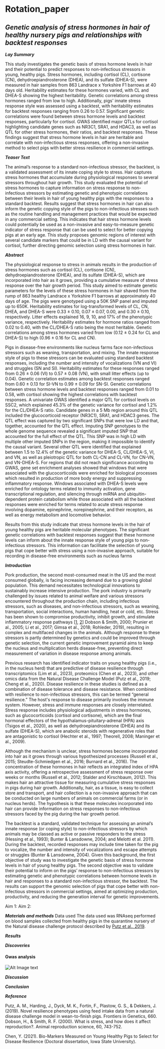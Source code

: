 # Rotation_paper

## ***Genetic analysis of stress hormones in hair of healthy nursery pigs and relationships with backtest responses***

***Lay Summary***

This study investigates the genetic basis of stress hormone levels in hair and their potential to predict responses to non-infectious stressors in young, healthy pigs. Stress hormones, including cortisol (CL), cortisone (CN), dehydroepiandrosterone (DHEA), and its sulfate (DHEA-S), were measured in hair samples from 863 Landrace x Yorkshire F1 barrows at 40 days old. Heritability estimates for these hormones varied, with CL and DHEA-S showing the highest heritability. Genetic correlations among stress hormones ranged from low to high. Additionally, pigs' innate stress response style was assessed using a backtest, with heritability estimates for backtest responses ranging from 0.26 to 0.57. Significant genetic correlations were found between stress hormone levels and backtest responses, particularly for cortisol. GWAS identified major QTLs for cortisol highlighting candidate genes such as NR3C1, SRA1, and HDAC3, as well as QTL for other stress hormones, their ratios, and backtest responses. These findings suggest that stress hormone levels in hair are heritable and correlate with non-infectious stress responses, offering a non-invasive method to select pigs with better stress resilience in commercial settings.

***Teaser Text***


The animal’s response to a standard non-infectious stressor, the backtest, is a validated assessment of its innate coping style to stress. Hair captures stress hormones that accumulate during physiological responses to several stressors throughout hair growth. This study evaluated the potential of stress hormones to capture information on stress response to non-infectious stressors by estimating genetic and phenotypic correlations between their levels in hair of young healthy pigs with the responses to a standard backtest. Results suggest that stress hormones in hair can also inform the genetic copying style of the pigs to non-infectious stresses such as the routine handling and management practices that would be expected in any commercial setting. This indicates that hair stress hormone levels could potentially be used as a non-invasive and easy-to-measure genetic indicator of stress response that can be used to select for better copying pigs at an early age. This study proposes genomic regions of interest with several candidate markers that could be in LD with the causal variant for cortisol, further directing genomic selection using stress hormones in hair.


***Abstract***

The physiological response  to stress in animals results in the production of stress hormones such as cortisol (CL), cortisone (CN), dehydroepiandrosterone (DHEA), and its sulfate (DHEA-S), which are incorporated into hair as it grows, providing a cumulative measure of stress response over the hair growth period. This study aimed to estimate genetic parameters for the levels of these stress hormones in hair shaved from the rump of 863 healthy Landrace x Yorkshire F1 barrows at approximately 40 days of age. The pigs were genotyped using a 50K SNP panel and imputed up to 650K. Heritability estimates for log-transformed levels of CL, CN, DHEA, and DHEA-S were 0.33 ± 0.10, 0.07 ± 0.07, 0.00, and 0.30 ± 0.10, respectively. Litter effects explained 16, 9, 10, and 17% of the phenotypic variance, respectively. Heritability estimates for hormone ratios ranged from 0.02 to 0.40, with the CL/DHEA-S ratio being the most heritable. Genetic correlations among stress hormones varied from low (0.12 ± 0.24 for CL and DHEA-S) to high (0.96 ± 0.16 for CL and CN).


Pigs in disease-free environments like nucleus farms face non-infectious stressors such as weaning, transportation, and mixing. The innate response style of pigs to these stressors can be evaluated using standard backtest responses, including the number and intensity of vocalizations (VN and VI) and struggles (SN and SI). Heritability estimates for these responses ranged from 0.26 ± 0.06 (VI) to 0.57 ± 0.08 (VN), with small litter effects (up to 0.04). Genetic correlation estimates among backtest responses ranged from 0.60 ± 0.13 for SI-VN to 0.99 ± 0.09 for SN-SI. Genetic correlations between stress hormone levels and backtest responses ranged from 0.01 to 0.58, with cortisol showing the highest correlations with backtest responses. A univariate GWAS identified a major QTL for cortisol levels on SSC2, which explained 45.3% of the genetic variance for cortisol and 1.2% for the CL/DHEA-S ratio. Candidate genes in a 5 Mb region around this QTL included the glucocorticoid receptor (NR3C1), SRA1, and HDAC3 genes. The QTL effect was captured by two significant SNPs that were low LD and that, together, accounted for the QTL effect. Imputing SNP genotypes to the whole genome sequence revealed a significant imputed SNP that accounted for the full effect of the QTL. This SNP was in high LD with multiple other imputed SNPs in the region, making it impossible to identify the causal variant. Several other QTL were identified that explained between 1.5 to 12.4% of the genetic variance for DHEA-S, CL/DHEA-S, VI, and VN, as well as pleiotropic QTL for both CL-CN and CL-VN, for CN-VN, and VN-DHEA-S. For regions that did not reach significance according to GWAS, gene set enrichment analyses showed that windows that were associated with the glucocorticoids were enriched for biological processes which resulted in production of more body energy and suppressing inflammatory response. Windows associated with DHEA-S levels were enriched for ontology terms related to immunity activation, gene transcriptional regulation, and silencing through miRNA and ubiquitin-dependent protein catabolism while those associated with all the backtest responses were enriched for terms related to acute stress response involving dopamine, epinephrine, norepinephrine, and their receptors, as well as energy metabolism and locomotive behavior.

Results from this study indicate that stress hormone levels in the hair of young healthy pigs are heritable molecular phenotypes. The significant genetic correlations with backtest responses suggest that these hormone levels can inform about the innate response style of young pigs to non-infectious stressors. This information can facilitate the selection of young pigs that cope better with stress using a non-invasive approach, suitable for recording in disease-free environments such as nucleus farms

***Introduction***

Pork production, the second most-consumed meat in the US and the most consumed globally, is facing increasing demand due to a growing global population. This demand necessitates technological innovations to sustainably increase intensive production. The pork industry is primarily challenged by issues related to animal welfare and various stressors encountered throughout  the production chain, including infectious stressors, such as diseases, and non-infectious stressors, such as weaning, transportation, social interactions, human handling, heat or cold, etc. Stress has been shown to compromise productivity, inhibit growth, and stimulate inflammatory response pathways [[1](https://www.sciencedirect.com/science/article/pii/S0378432000000804), [2](https://doi.org/10.2527/2005.831216x)] Dobson & Smith, 2000; Prunier et al., 2005; Li et al., 2017; Gimsa et al., 2018; Rohleder, 2019), resulting in complex and multifaced changes in the animals. Although response to these stressors is partly determined by genetics and could be improved through genetic selection, the current genetic improvement pyramid aims to keep the nucleus and multiplication herds disease-free, preventing direct measurement of variation in disease response among animals.

Previous research has identified indicator traits on young healthy pigs (i.e., in the nucleus herd) that are predictive of disease resilience through transcriptomics (Lim et al., 2023), proteomics (Chen et al., 2023), and other omics data from the Natural Disease Challenge Model (Putz et al., 2019; Cheng et al., 2020). Disease resilience in these studies is defined as a combination of disease tolerance and disease resistance. When combined with resilience to non-infectious stressors, this can be termed “general resilience.” The host's response to disease primarily involves the immune system. However, stress and immune responses are closely interrelated. Stress response includes physiological adjustments in stress hormones, such as glucocorticoids (cortisol and cortisone), which are the final hormonal effectors of the hypothalamus-pituitary-adrenal (HPA) axis (Tsigos et al., 2020), as well as dehydroepiandrosterone (DHEA) and its sulfate (DHEA-S), which are anabolic steroids with regenerative roles that are antagonistic to cortisol (Hechter et al., 1997; Theorell, 2008; Maninger et al., 2009).

Although the mechanism is unclear, stress hormones become incorporated into hair as it grows through various hypothesized processes (Russell et al., 2015; Steudte-Schmiedgen et al., 2016; Burnard et al., 2016). The concentration of these hormones in hair reflects an integrated index of HPA axis activity, offering a retrospective assessment of stress response over weeks or months (Russell et al., 2012; Stalder and Kirschbaum, 2012). This makes hair an attractive tissue for measuring cumulative stress responses in pigs during hair growth. Additionally, hair, as a tissue, is easy to collect store and transport, and hair collection is a non-invasive approach that can be conducted on large numbers of animals on commercial farms (or in nucleus herds). The hypothesis is that these molecules incorporated into hair can provide information on stress responses to non-infectious stressors faced by the pig during the hair growth period.

The backtest is a standard, validated technique for assessing an animal’s innate response (or coping style) to non-infectious stressors by which animals may be classed as active or passive responders to the stress (Hessing et al., 1993); Bunter & Lansdowne, 2004; and Melotti et al. 2011). During the backtest, recorded responses may include time taken for the pig to vocalize, the number and intensity of vocalizations and escape attempts or struggles (Bunter & Lansdowne, 2004). Given this background, the first objective of study was to investigate the genetic basis of stress hormone levels in hair of young healthy pigs. The second objective was to validate their potential to inform on the pigs’ response to non-infectious stressors by estimating genetic and phenotypic correlations between hormone levels in hair and responses to a standard non-infectious stressor, the backtest. The results can support the genomic selection of pigs that cope better with non-infectious stressors in commercial settings, aimed at optimizing production, productivity, and reducing the generation interval for genetic improvements.
 

Aim 1: 
Aim 2:

***Materials and methods***
Data used
The data used was RNAseq performed on blood samples collected from healthy pigs in the quarantine nursery of the Natural disease challenge protocol described by [Putz et al., 2019]( https://doi.org/10.3389/fgene.2018.00660). 

***Results***

***Discoveries***
#### Gwas analysis
![Alt Image text](https://github.com/Fazhir/Rotation_paper/blob/main/IMG_20220316_145116.jpg "Fig.1: My office desk") 


***Discussion***

***Conclusion***

***Reference***

Putz, A. M., Harding, J., Dyck, M. K., Fortin, F., Plastow, G. S., & Dekkers, J. (2019). Novel resilience phenotypes using feed intake data from a natural disease challenge model in wean-to-finish pigs. Frontiers in Genetics, 660.
Dobson, H., & Smith, R. F. (2000). What is stress, and how does it affect reproduction?. Animal reproduction science, 60, 743-752.

Chen, Y. (2021). Bio-Markers Measured on Young Healthy Pigs to Select for Disease Resilience (Doctoral dissertation, Iowa State University).
